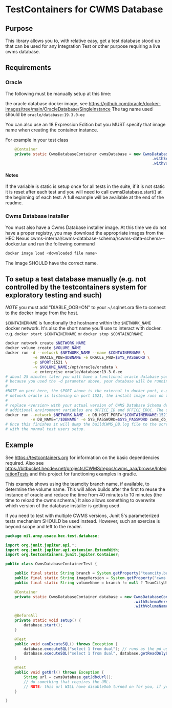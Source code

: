 # TestContainers for CWMS Database

## Purpose

This library allows you to, with relative easy, get a test database stood up that can be used for any Integration Test or other purpose requiring a live cwms database.

## Requirements

### Oracle
The following must be manually setup at this time:

the oracle database docker image, see https://github.com/oracle/docker-images/tree/main/OracleDatabase/SingleInstance
The tag name used should be `oracle/database:19.3.0-ee`

You can also use an 18 Expression Edition but you MUST specify that image name when creating the container instance.

For example in your test class
```java
    @Container
    private static CwmsDatabaseContainer cwmsDatabase = new CwmsDatabaseContainer(CwmsDatabaseContainer.ORACLE_19C)
                                                                .withSchemaVersion("18-SNAPSHOT")
                                                                .withVolumeName("cwms_aaa_db");
```

#### Notes

If the variable is static is setup once for all tests in the suite, if it is not static it is reset after each test and you will need to call cwmsDatabase.start() at the beginning of each test. A full example will be available at the end of the readme.

### Cwms Database installer

You must also have a Cwms Database installer image. At this time we do not have a proper registry, you may download the appropriate images from the HEC Nexus cwms-internal/cwms-database-schema/<version>/cwms-data-schema-<version>-docker.tar and run the following command

```bash
docker image load <downloaded file name>
```

The image SHOULD have the correct name.

## To setup a test database manually (e.g. not controlled by the testcontainers system for exploratory testing and such)

*NOTE* you must add "DIABLE_OOB=ON" to your ~/.sqlnet.ora file to connect to the docker image from the host.

`$CONTAINERNAME` is functionally the hostname within the `$NETWORK_NAME` docker network. It's also the short name you'll use to interact with docker. e.g. `docker start $CONTAINERNAME` or `docker stop $CONTAINERNAME`

```bash
docker network create $NETWORK_NAME
docker volume create $VOLUME_NAME
docker run -d --network $NETWORK_NAME --name $CONTAINERNAME \
            -e ORACLE_PDB=$DBNAME -e ORACLE_PWD=$SYS_PASSWORD \
            -p $PORT:1521 \
            -v $VOLUME_NAME:/opt/oracle/oradata \
            -e enterprise oracle/database:19.3.0-ee
# about 25 minutes later you will have a functional oracle database you control
# because you used the -d parameter above, your database will be running in the background. Otherwise you'll need to open a new shell or Ctrl-C and run the docker start $CONTAINERNAME command
#
#NOTE on port here, the $PORT above is the external to docker port, e.g. what sqldeveloper will connect to. Internally on the $NETWORK_NAME
# network oracle is listening on port 1521, the install image runs on the network.
#
# replace <version> with your actual version of CWMS Database Schema desired
# additional environment variables are OFFICE_ID and OFFICE_EROC. The default is HQ and Q0 respectively.
docker run --network $NETWORK_NAME -e DB_HOST_PORT="$CONTAINERNAME:1521" \
           -e DB_NAME="/$DBNAME" -e SYS_PASSWORD=$SYS_PASSWORD cwms_db_install:<version>
# Once this finishes it will dump the buildCWMS_DB.log file to the screen and return; if no errors are reported your test database is ready
# with the normal test users setup.
```

## Example

See https://testcontainers.org for information on the basic dependencies required.
Also see https://bitbucket.hecdev.net/projects/CWMS/repos/cwms_aaa/browse/IntegrationTests and this project for functioning examples in gradle.

This example shows using the teamcity branch name, if available, to determine the volume name. This will allow builds
after the first to reuse the instance of oracle and reduce the time from 40 minutes to 10 minutes (the time to reload the cwms schema.)
It also allows something to overwrite which version of the database installer is getting used.

If you need to test with multiple CWMS versions, Junit 5's parameterized tests mechanism SHOULD be used instead. However, such an exercise is beyond scope and left to the reader.

```java
package mil.army.usace.hec.test.database;

import org.junit.jupiter.api.*;
import org.junit.jupiter.api.extension.ExtendWith;
import org.testcontainers.junit.jupiter.Container;

public class CwmsDatabaseContainerTest {

    public final static String branch = System.getProperty("teamcity.build.branch");
    public final static String imageVersion = System.getProperty("cwms.image") != null ? System.getProperty("cwms.image") : "18-SNAPSHOT";
    public final static String volumeName = branch != null ? TeamCityUtilities.cleanupBranchName(branch) : "cwms_container_test_db";

    @Container
    private static CwmsDatabaseContainer database = new CwmsDatabaseContainer(CwmsDatabaseContainer.ORACLE_19C)
                                                        .withSchemaVersion(imageVersion)
                                                        .withVolumeName(volumeName);

    @BeforeAll
    private static void setup() {
        database.start();
    }

    @Test
    public void canExcuteSQL() throws Exception {
        database.executeSQL("select 1 from dual"); // runs as the pd user by default
        database.executeSQL("select 1 from dual", database.getReadOnlyUser());
    }

    @Test
    public void getUrl() throws Exception {
        String url = cwmsDatabase.getJdbcUrl();
        // do something that requires the URL.
        // NOTE: this url WILL have disableOob turned on for you, if you do not use it AS IS, the problems are yours to solve.
    }

}
```